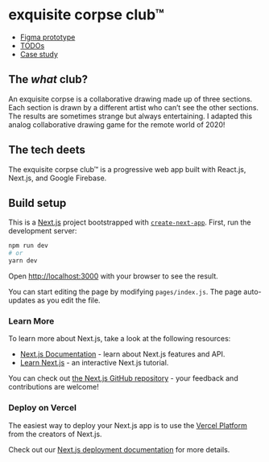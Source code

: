 # exquisite corpse club™

- [Figma prototype](https://www.figma.com/proto/RNg8lCVQnMU5HAeYxu03UT/exquisite-corpse-club?node-id=40%3A25&scaling=min-zoom)
- [TODOs](https://trello.com/b/JmK3HtwP/exquisite-corpse-club™)
- [Case study](https://www.martinlindberg.me/exquisite-corpse-club/)

## The _what_ club?

An exquisite corpse is a collaborative drawing made up of three sections. Each section is drawn by a different artist who can’t see the other sections. The results are sometimes strange but always entertaining. I adapted this analog collaborative drawing game for the remote world of 2020!

## The tech deets

The exquisite corpse club™ is a progressive web app built with React.js, Next.js, and Google Firebase.

## Build setup

This is a [Next.js](https://nextjs.org/) project bootstrapped with [`create-next-app`](https://github.com/vercel/next.js/tree/canary/packages/create-next-app). First, run the development server:

```bash
npm run dev
# or
yarn dev
```

Open [http://localhost:3000](http://localhost:3000) with your browser to see the result.

You can start editing the page by modifying `pages/index.js`. The page auto-updates as you edit the file.

### Learn More

To learn more about Next.js, take a look at the following resources:

- [Next.js Documentation](https://nextjs.org/docs) - learn about Next.js features and API.
- [Learn Next.js](https://nextjs.org/learn) - an interactive Next.js tutorial.

You can check out [the Next.js GitHub repository](https://github.com/vercel/next.js/) - your feedback and contributions are welcome!

### Deploy on Vercel

The easiest way to deploy your Next.js app is to use the [Vercel Platform](https://vercel.com/import?utm_medium=default-template&filter=next.js&utm_source=create-next-app&utm_campaign=create-next-app-readme) from the creators of Next.js.

Check out our [Next.js deployment documentation](https://nextjs.org/docs/deployment) for more details.
